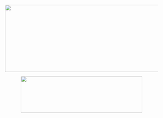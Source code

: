 <p align="center">
  <img width="600" height="220" src="https://github-readme-stats.vercel.app/api?username=Latip176&show_icons=true&theme=chartreuse-dark&locale=id">
</p>
<p align="center">
  <img width="400" height="120" src="https://github-readme-stats.vercel.app/api/top-langs/?username=Latip176&layout=compact&theme=chartreuse-dark">
</p>
